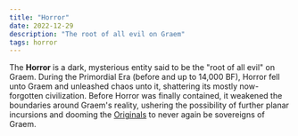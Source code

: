```yaml
---
title: "Horror"
date: 2022-12-29
description: "The root of all evil on Graem"
tags: horror
---
```


The **Horror** is a dark, mysterious entity said to be the "root of all evil"
on Graem. During the Primordial Era (before and up to 14,000 BF), Horror
fell unto Graem and unleashed chaos unto it, shattering its mostly now-forgotten
civilization. Before Horror was finally contained, it weakened the boundaries
around Graem's reality, ushering the possibility of further planar incursions
and dooming the [Originals](../Originals) to never again be sovereigns of
Graem.
